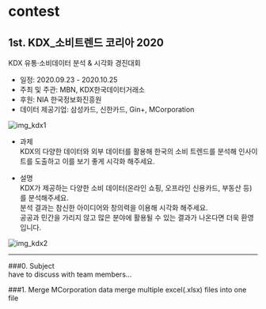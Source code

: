 # contest


## 1st. KDX_소비트렌드 코리아 2020   
KDX 유통·소비데이터 분석 & 시각화 경진대회  
- 일정: 2020.09.23 - 2020.10.25  
- 주최 및 주관: MBN, KDX한국데이터거래소  
- 후원: NIA 한국정보화진흥원
- 데이터 제공기업: 삼성카드, 신한카드, Gin+, MCorporation  


![img_kdx1](./img/kdx_event1.png)  

* 과제  
KDX의 다양한 데이터와 외부 데이터를 활용해 한국의 소비 트렌드를 분석해 인사이트를 도출하고 이를 보기 좋게 시각화 해주세요.  

* 설명  
KDX가 제공하는 다양한 소비 데이터(온라인 쇼핑, 오프라인 신용카드, 부동산 등)를 분석해주세요.  
분석 결과는 참신한 아이디어와 창의력을 이용해 시각화 해주세요.  
공공과 민간을 가리지 않고 많은 분야에 활용될 수 있는 결과가 나온다면 더욱 환영입니다.  


![img_kdx2](./img/kdx_event2.png)

---

###0. Subject  
have to discuss with team members...  

###1. Merge MCorporation data
merge multiple excel(.xlsx) files into one file
